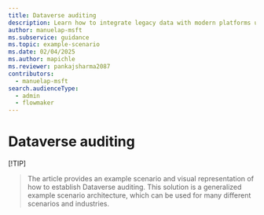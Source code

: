 ```yaml
---
title: Dataverse auditing
description: Learn how to integrate legacy data with modern platforms using Power Automate, SharePoint, Dataverse, Power BI, and Microsoft Teams
author: manuelap-msft
ms.subservice: guidance
ms.topic: example-scenario
ms.date: 02/04/2025
ms.author: mapichle
ms.reviewer: pankajsharma2087
contributors: 
  - manuelap-msft
search.audienceType: 
  - admin
  - flowmaker
---
```


# Dataverse auditing

[!TIP]
> The article provides an example scenario and visual representation of how to establish Dataverse auditing. This solution is a generalized example scenario architecture, which can be used for many different scenarios and industries.
